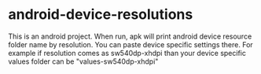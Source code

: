 # android-device-resolutions
This is an android project. When run, apk will print android device resource folder name by resolution. You can paste device specific settings there. For example if resolution comes as sw540dp-xhdpi than your device specific values folder can be "values-sw540dp-xhdpi"

